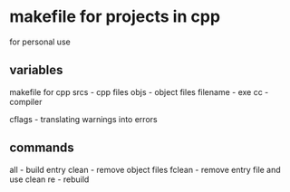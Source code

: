 # makefile for projects in cpp

for personal use

## variables

makefile for cpp
srcs - cpp files
objs - object files
filename - exe
cc - compiler

cflags - translating warnings into errors

## commands

all - build entry
clean - remove object files
fclean - remove entry file and use clean
re - rebuild